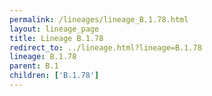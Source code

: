 ```yaml
---
permalink: /lineages/lineage_B.1.78.html
layout: lineage_page
title: Lineage B.1.78
redirect_to: ../lineage.html?lineage=B.1.78
lineage: B.1.78
parent: B.1
children: ['B.1.78']
---
```

